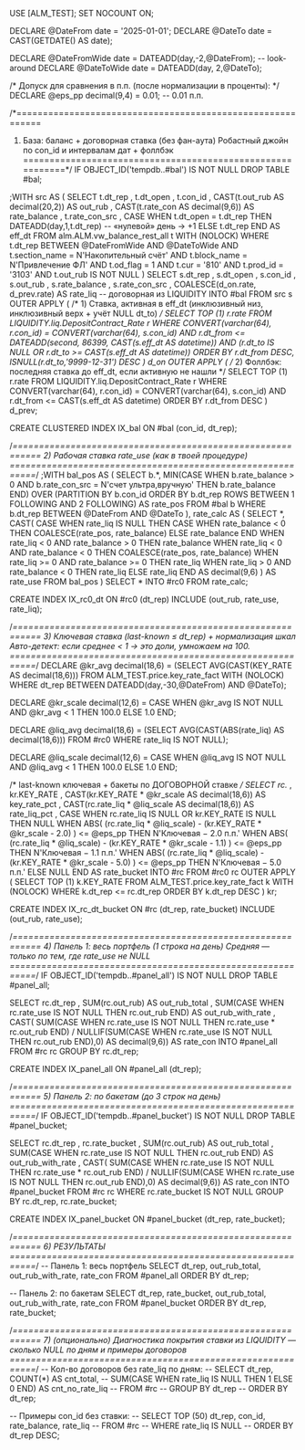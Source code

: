 USE [ALM_TEST];
SET NOCOUNT ON;

DECLARE @DateFrom date = '2025-01-01';
DECLARE @DateTo   date = CAST(GETDATE() AS date);

DECLARE @DateFromWide date = DATEADD(day,-2,@DateFrom); -- look-around
DECLARE @DateToWide   date = DATEADD(day, 2,@DateTo);

/* Допуск для сравнения в п.п. (после нормализации в проценты): */
DECLARE @eps_pp decimal(9,4) = 0.01;  -- 0.01 п.п.

/*===========================================================
  1) База: баланс + договорная ставка (без фан-аута)
     Робастный джойн по con_id и интервалам дат + фоллбэк
===========================================================*/
IF OBJECT_ID('tempdb..#bal') IS NOT NULL DROP TABLE #bal;

;WITH src AS (
    SELECT
          t.dt_rep
        , t.dt_open
        , t.con_id
        , CAST(t.out_rub  AS decimal(20,2)) AS out_rub
        , CAST(t.rate_con AS decimal(9,6))  AS rate_balance
        , t.rate_con_src
        , CASE WHEN t.dt_open = t.dt_rep
               THEN DATEADD(day,1,t.dt_rep)       -- «нулевой» день → +1
               ELSE t.dt_rep
          END AS eff_dt
    FROM alm.ALM.vw_balance_rest_all t WITH (NOLOCK)
    WHERE t.dt_rep BETWEEN @DateFromWide AND @DateToWide
      AND t.section_name = N'Накопительный счёт'
      AND t.block_name   = N'Привлечение ФЛ'
      AND t.od_flag      = 1
      AND t.cur          = '810'
      AND t.prod_id      = '3103'
      AND t.out_rub IS NOT NULL
)
SELECT
      s.dt_rep
    , s.dt_open
    , s.con_id
    , s.out_rub
    , s.rate_balance
    , s.rate_con_src
    , COALESCE(d_on.rate, d_prev.rate) AS rate_liq  -- договорная из LIQUIDITY
INTO #bal
FROM src s
OUTER APPLY (
    /* 1) Ставка, активная в eff_dt (инклюзивный низ, инклюзивный верх + учёт NULL dt_to) */
    SELECT TOP (1) r.rate
    FROM LIQUIDITY.liq.DepositContract_Rate r
    WHERE CONVERT(varchar(64), r.con_id) = CONVERT(varchar(64), s.con_id)
      AND r.dt_from <= DATEADD(second, 86399, CAST(s.eff_dt AS datetime))
      AND (r.dt_to IS NULL OR r.dt_to >= CAST(s.eff_dt AS datetime))
    ORDER BY r.dt_from DESC, ISNULL(r.dt_to,'9999-12-31') DESC
) d_on
OUTER APPLY (
    /* 2) Фоллбэк: последняя ставка до eff_dt, если активную не нашли */
    SELECT TOP (1) r.rate
    FROM LIQUIDITY.liq.DepositContract_Rate r
    WHERE CONVERT(varchar(64), r.con_id) = CONVERT(varchar(64), s.con_id)
      AND r.dt_from <= CAST(s.eff_dt AS datetime)
    ORDER BY r.dt_from DESC
) d_prev;

CREATE CLUSTERED INDEX IX_bal ON #bal (con_id, dt_rep);

/*===========================================================
  2) Рабочая ставка rate_use (как в твоей процедуре)
===========================================================*/
;WITH bal_pos AS (
    SELECT  b.*,
            MIN(CASE WHEN b.rate_balance > 0
                      AND b.rate_con_src = N'счет ультра,вручную'
                     THEN b.rate_balance END)
                OVER (PARTITION BY b.con_id
                      ORDER BY b.dt_rep
                      ROWS BETWEEN 1 FOLLOWING AND 2 FOLLOWING) AS rate_pos
    FROM #bal b
    WHERE b.dt_rep BETWEEN @DateFrom AND @DateTo
),
rate_calc AS (
    SELECT *,
           CAST(
             CASE
               WHEN rate_liq IS NULL THEN
                    CASE WHEN rate_balance < 0
                         THEN COALESCE(rate_pos, rate_balance)
                         ELSE rate_balance
                    END
               WHEN rate_liq < 0  AND rate_balance > 0 THEN rate_balance
               WHEN rate_liq < 0  AND rate_balance < 0 THEN COALESCE(rate_pos, rate_balance)
               WHEN rate_liq >= 0 AND rate_balance >= 0 THEN rate_liq
               WHEN rate_liq > 0  AND rate_balance  < 0 THEN rate_liq
               ELSE rate_liq
             END AS decimal(9,6)
           ) AS rate_use
    FROM bal_pos
)
SELECT *
INTO #rc0
FROM rate_calc;

CREATE INDEX IX_rc0_dt ON #rc0 (dt_rep) INCLUDE (out_rub, rate_use, rate_liq);

/*===========================================================
  3) Ключевая ставка (last-known ≤ dt_rep) + нормализация шкал
     Авто-детект: если среднее < 1 → это доли, умножаем на 100.
===========================================================*/
DECLARE @kr_avg decimal(18,6) =
(SELECT AVG(CAST(KEY_RATE AS decimal(18,6)))
   FROM ALM_TEST.price.key_rate_fact WITH (NOLOCK)
  WHERE dt_rep BETWEEN DATEADD(day,-30,@DateFrom) AND @DateTo);

DECLARE @kr_scale decimal(12,6) = CASE WHEN @kr_avg IS NOT NULL AND @kr_avg < 1 THEN 100.0 ELSE 1.0 END;

DECLARE @liq_avg decimal(18,6) =
(SELECT AVG(CAST(ABS(rate_liq) AS decimal(18,6))) FROM #rc0 WHERE rate_liq IS NOT NULL);

DECLARE @liq_scale decimal(12,6) = CASE WHEN @liq_avg IS NOT NULL AND @liq_avg < 1 THEN 100.0 ELSE 1.0 END;

/* last-known ключевая + бакеты по ДОГОВОРНОЙ ставке */
SELECT
      rc.*
    , kr.KEY_RATE
    , CAST(kr.KEY_RATE * @kr_scale AS decimal(18,6))  AS key_rate_pct
    , CAST(rc.rate_liq * @liq_scale AS decimal(18,6)) AS rate_liq_pct
    , CASE
        WHEN rc.rate_liq IS NULL OR kr.KEY_RATE IS NULL THEN NULL
        WHEN ABS( (rc.rate_liq * @liq_scale) - (kr.KEY_RATE * @kr_scale - 2.0) )  <= @eps_pp THEN N'Ключевая − 2.0 п.п.'
        WHEN ABS( (rc.rate_liq * @liq_scale) - (kr.KEY_RATE * @kr_scale - 1.1) )  <= @eps_pp THEN N'Ключевая − 1.1 п.п.'
        WHEN ABS( (rc.rate_liq * @liq_scale) - (kr.KEY_RATE * @kr_scale - 5.0) )  <= @eps_pp THEN N'Ключевая − 5.0 п.п.'
        ELSE NULL
      END AS rate_bucket
INTO #rc
FROM #rc0 rc
OUTER APPLY (
    SELECT TOP (1) k.KEY_RATE
    FROM ALM_TEST.price.key_rate_fact k WITH (NOLOCK)
    WHERE k.dt_rep <= rc.dt_rep
    ORDER BY k.dt_rep DESC
) kr;

CREATE INDEX IX_rc_dt_bucket ON #rc (dt_rep, rate_bucket) INCLUDE (out_rub, rate_use);

/*===========================================================
  4) Панель 1: весь портфель (1 строка на день)
     Средняя — только по тем, где rate_use не NULL
===========================================================*/
IF OBJECT_ID('tempdb..#panel_all') IS NOT NULL DROP TABLE #panel_all;

SELECT
      rc.dt_rep
    , SUM(rc.out_rub)                                                   AS out_rub_total
    , SUM(CASE WHEN rc.rate_use IS NOT NULL THEN rc.out_rub END)        AS out_rub_with_rate
    , CAST(
        SUM(CASE WHEN rc.rate_use IS NOT NULL THEN rc.rate_use * rc.out_rub END)
        / NULLIF(SUM(CASE WHEN rc.rate_use IS NOT NULL THEN rc.out_rub END),0)
      AS decimal(9,6))                                                  AS rate_con
INTO #panel_all
FROM #rc rc
GROUP BY rc.dt_rep;

CREATE INDEX IX_panel_all ON #panel_all (dt_rep);

/*===========================================================
  5) Панель 2: по бакетам (до 3 строк на день)
===========================================================*/
IF OBJECT_ID('tempdb..#panel_bucket') IS NOT NULL DROP TABLE #panel_bucket;

SELECT
      rc.dt_rep
    , rc.rate_bucket
    , SUM(rc.out_rub)                                                   AS out_rub_total
    , SUM(CASE WHEN rc.rate_use IS NOT NULL THEN rc.out_rub END)        AS out_rub_with_rate
    , CAST(
        SUM(CASE WHEN rc.rate_use IS NOT NULL THEN rc.rate_use * rc.out_rub END)
        / NULLIF(SUM(CASE WHEN rc.rate_use IS NOT NULL THEN rc.out_rub END),0)
      AS decimal(9,6))                                                  AS rate_con
INTO #panel_bucket
FROM #rc rc
WHERE rc.rate_bucket IS NOT NULL
GROUP BY rc.dt_rep, rc.rate_bucket;

CREATE INDEX IX_panel_bucket ON #panel_bucket (dt_rep, rate_bucket);

/*===========================================================
  6) РЕЗУЛЬТАТЫ
===========================================================*/
-- Панель 1: весь портфель
SELECT dt_rep, out_rub_total, out_rub_with_rate, rate_con
FROM #panel_all
ORDER BY dt_rep;

-- Панель 2: по бакетам
SELECT dt_rep, rate_bucket, out_rub_total, out_rub_with_rate, rate_con
FROM #panel_bucket
ORDER BY dt_rep, rate_bucket;

/*===========================================================
  7) (опционально) Диагностика покрытия ставки из LIQUIDITY
     — сколько NULL по дням и примеры договоров
===========================================================*/
-- Кол-во договоров без rate_liq по дням:
-- SELECT dt_rep, COUNT(*) AS cnt_total,
--        SUM(CASE WHEN rate_liq IS NULL THEN 1 ELSE 0 END) AS cnt_no_rate_liq
-- FROM #rc
-- GROUP BY dt_rep
-- ORDER BY dt_rep;

-- Примеры con_id без ставки:
-- SELECT TOP (50) dt_rep, con_id, rate_balance, rate_liq
-- FROM #rc
-- WHERE rate_liq IS NULL
-- ORDER BY dt_rep DESC;
